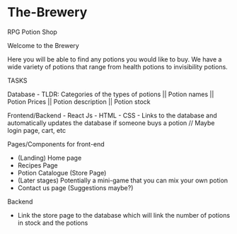 # The-Brewery
RPG Potion Shop

Welcome to the Brewery 

Here you will be able to find any potions you would like to buy. We have a wide variety of potions that range from health potions to invisibility potions.


TASKS 

Database -
TLDR:
Categories of the types of potions || Potion names || Potion Prices || Potion description || Potion stock

Frontend/Backend - React Js - HTML - CSS - Links to the database and automatically updates the database if someone buys a potion 
// Maybe login page, cart, etc

Pages/Components for front-end
- (Landing) Home page
- Recipes Page
- Potion Catalogue (Store Page)
- (Later stages) Potentially a mini-game that you can mix your own potion
- Contact us page (Suggestions maybe?)

Backend 
- Link the store page to the database which will link the number of potions in stock and the potions











